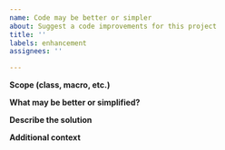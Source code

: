 ```yaml
---
name: Code may be better or simpler
about: Suggest a code improvements for this project
title: ''
labels: enhancement
assignees: ''

---
```


**Scope (class, macro, etc.)**

**What may be better or simplified?**

**Describe the solution**

**Additional context**
